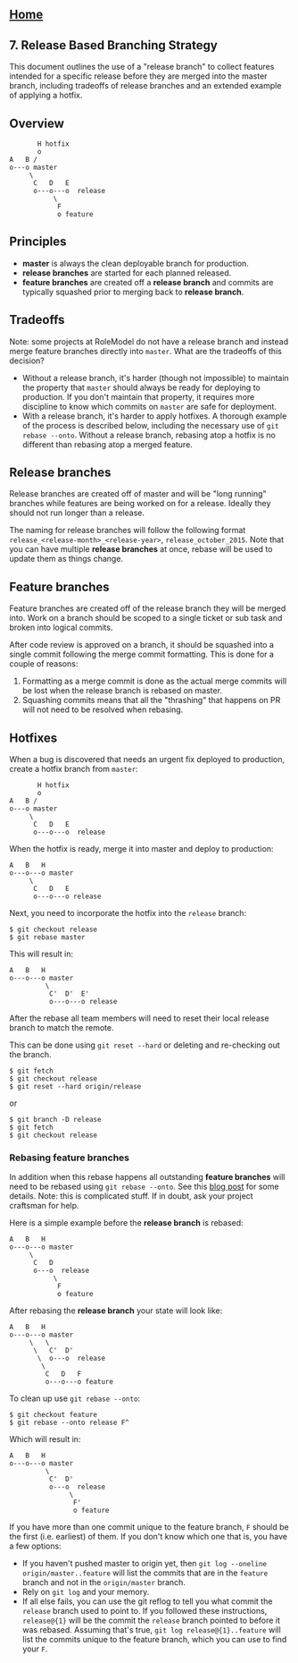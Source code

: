 ## [Home](../README.md)

## 7. Release Based Branching Strategy

This document outlines the use of a "release branch" to collect features
intended for a specific release before they are merged into the master branch,
including tradeoffs of release branches and an extended example of applying a
hotfix.

## Overview

```
       H hotfix
       o
A   B /
o---o master
     \
      C   D   E
      o---o---o  release
           \
            F
            o feature
```

## Principles

* **master** is always the clean deployable branch for production.
* **release branches** are started for each planned released.
* **feature branches** are created off a **release branch** and commits are
  typically squashed prior to merging back to **release branch**.

## Tradeoffs

Note: some projects at RoleModel do not have a release branch and instead merge
feature branches directly into `master`. What are the tradeoffs of this
decision?

* Without a release branch, it's harder (though not impossible) to maintain the
  property that `master` should always be ready for deploying to production. If
  you don't maintain that property, it requires more discipline to know which
  commits on `master` are safe for deployment.
* With a release branch, it's harder to apply hotfixes. A thorough example of
  the process is described below, including the necessary use of `git rebase
  --onto`. Without a release branch, rebasing atop a hotfix is no different
  than rebasing atop a merged feature.

## Release branches

Release branches are created off of master and will be "long running" branches
while features are being worked on for a release.  Ideally they should not run
longer than a release.

The naming for release branches will follow the following format
`release_<release-month>_<release-year>`, `release_october_2015`.  Note that
you can have multiple **release branches** at once, rebase will be used to
update them as things change.

## Feature branches

Feature branches are created off of the release branch they will be merged
into.  Work on a branch should be scoped to a single ticket or sub task and
broken into logical commits.

After code review is approved on a branch, it should be squashed into a single
commit following the merge commit formatting.  This is done for a couple of
reasons:

1. Formatting as a merge commit is done as the actual merge commits will be
   lost when the release branch is rebased on master.
2. Squashing commits means that all the "thrashing" that happens on PR will not
   need to be resolved when rebasing.

## Hotfixes

When a bug is discovered that needs an urgent fix deployed to production,
create a hotfix branch from `master`:

```
       H hotfix
       o
A   B /
o---o master
     \
      C   D   E
      o---o---o  release
```

When the hotfix is ready, merge it into master and deploy to production:

```
A   B   H
o---o---o master
     \
      C   D   E
      o---o---o release
```

Next, you need to incorporate the hotfix into the `release` branch:

```
$ git checkout release
$ git rebase master
```

This will result in:

```
A   B   H
o---o---o master
         \
          C'  D'  E'
          o---o---o release
```

After the rebase all team members will need to reset their local release branch
to match the remote.

This can be done using `git reset --hard` or deleting and re-checking out the
branch.

```
$ git fetch
$ git checkout release
$ git reset --hard origin/release
```

or

```
$ git branch -D release
$ git fetch
$ git checkout release
```

### Rebasing feature branches

In addition when this rebase happens all outstanding **feature branches** will
need to be rebased using `git rebase --onto`.  See this [blog
post](http://www.calebwoods.com/2014/07/02/rebasing-dependent-feature-branches/)
for some details. Note: this is complicated stuff. If in doubt, ask your
project craftsman for help.

Here is a simple example before the **release branch** is rebased:

```
A   B   H
o---o---o master
     \
      C   D
      o---o  release
           \
            F
            o feature
```

After rebasing the **release branch** your state will look like:

```
A   B   H
o---o---o master
     \   \
      \   C'  D'
       \  o---o  release
        \
         C   D   F
         o---o---o feature
```

To clean up use `git rebase --onto`:

```
$ git checkout feature
$ git rebase --onto release F^
```

Which will result in:

```
A   B   H
o---o---o master
         \
          C'  D'
          o---o  release
               \
                F'
                o feature
```

If you have more than one commit unique to the feature branch, `F` should be
the first (i.e. earliest) of them. If you don't know which one that is, you
have a few options:

* If you haven't pushed master to origin yet, then `git log --oneline
  origin/master..feature` will list the commits that are in the `feature`
  branch and not in the `origin/master` branch.
* Rely on `git log` and your memory.
* If all else fails, you can use the git reflog to tell you what commit the
  `release` branch used to point to. If you followed these instructions,
  `release@{1}` will be the commit the `release` branch pointed to before it
  was rebased. Assuming that's true, `git log release@{1}..feature` will list
  the commits unique to the feature branch, which you can use to find your `F`.

